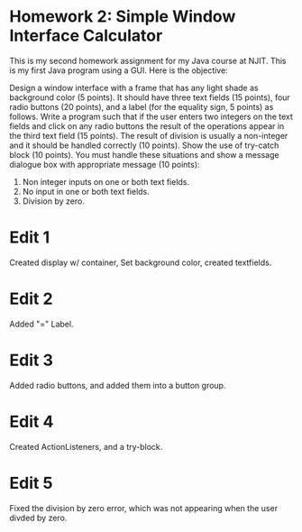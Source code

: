 # Homework 2: Simple Window Interface Calculator

This is my second homework assignment for my Java course at NJIT. This is my first Java program using a GUI. Here is the objective:

Design a window interface with a frame that has any light shade as background color (5 points). It should have three text fields (15 points), four radio buttons (20 points), and a label (for the equality sign, 5 points) as follows. 
Write a program such that if the user enters two integers on the text fields and click on any radio buttons the result of the operations appear in the third text field (15 points). The result of division is usually a non-integer and it should be handled correctly (10 points). Show the use of try-catch block (10 points). You must handle these situations and show a message dialogue box with appropriate message (10 points):
1)	Non integer inputs on one or both text fields.
2)	No input in one or both text fields.
3)	Division by zero.

# Edit 1
Created display w/ container, Set background color, created textfields.

# Edit 2
Added "=" Label.

# Edit 3
Added radio buttons, and added them into a button group.

# Edit 4
Created ActionListeners, and a try-block.

# Edit 5
Fixed the division by zero error, which was not appearing when the user divded by zero.